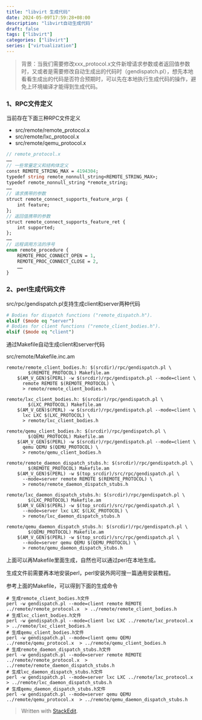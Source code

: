 ```yaml
---
title: "libvirt 生成代码"
date: 2024-05-09T17:59:28+08:00
description: "libvirt自动生成代码"
draft: false
tags: ["libvirt"]
categories: ["libvirt"]
series: ["virtualization"]
---
```


>背景：当我们需要修改xxx_protocol.x文件新增请求参数或者返回值参数时，又或者是需要修改自动生成出的代码时（gendispatch.pl），想先本地看看生成出的代码是否符合预期时，可以先在本地执行生成代码的操作，避免上环境编译才能得到生成代码。

### 1、RPC文件定义

当前存在下面三种RPC文件定义

 - src/remote/remote_protocol.x
 - src/remote/lxc_protocol.x
 - src/remote/qemu_protocol.x

```protobuf
// remote_protocol.x
……
// 一些常量定义和结构体定义
const REMOTE_STRING_MAX = 4194304;
typedef string remote_nonnull_string<REMOTE_STRING_MAX>;
typedef remote_nonnull_string *remote_string;
……
// 请求携带的参数
struct remote_connect_supports_feature_args {
    int feature;
};
// 返回值携带的参数
struct remote_connect_supports_feature_ret {
    int supported;
};
……
// 远程调用方法的序号
enum remote_procedure {
    REMOTE_PROC_CONNECT_OPEN = 1,
    REMOTE_PROC_CONNECT_CLOSE = 2,
    ……
}
```

### 2、perl生成代码文件

src/rpc/gendispatch.pl支持生成client和server两种代码
```perl
# Bodies for dispatch functions ("remote_dispatch.h").
elsif ($mode eq "server") 
# Bodies for client functions ("remote_client_bodies.h").
elsif ($mode eq "client")
```

通过Makefile自动生成client和server代码

src/remote/Makefile.inc.am
```
remote/remote_client_bodies.h: $(srcdir)/rpc/gendispatch.pl \
		$(REMOTE_PROTOCOL) Makefile.am
	$(AM_V_GEN)$(PERL) -w $(srcdir)/rpc/gendispatch.pl --mode=client \
	  remote REMOTE $(REMOTE_PROTOCOL) \
	  > remote/remote_client_bodies.h

remote/lxc_client_bodies.h: $(srcdir)/rpc/gendispatch.pl \
		$(LXC_PROTOCOL) Makefile.am
	$(AM_V_GEN)$(PERL) -w $(srcdir)/rpc/gendispatch.pl --mode=client \
	  lxc LXC $(LXC_PROTOCOL) \
	  > remote/lxc_client_bodies.h

remote/qemu_client_bodies.h: $(srcdir)/rpc/gendispatch.pl \
		$(QEMU_PROTOCOL) Makefile.am
	$(AM_V_GEN)$(PERL) -w $(srcdir)/rpc/gendispatch.pl --mode=client \
	  qemu QEMU $(QEMU_PROTOCOL) \
	  > remote/qemu_client_bodies.h

remote/remote_daemon_dispatch_stubs.h: $(srcdir)/rpc/gendispatch.pl \
		$(REMOTE_PROTOCOL) Makefile.am
	$(AM_V_GEN)$(PERL) -w $(top_srcdir)/src/rpc/gendispatch.pl \
	  --mode=server remote REMOTE $(REMOTE_PROTOCOL) \
	  > remote/remote_daemon_dispatch_stubs.h

remote/lxc_daemon_dispatch_stubs.h: $(srcdir)/rpc/gendispatch.pl \
		$(LXC_PROTOCOL) Makefile.am
	$(AM_V_GEN)$(PERL) -w $(top_srcdir)/src/rpc/gendispatch.pl \
	  --mode=server lxc LXC $(LXC_PROTOCOL) \
	  > remote/lxc_daemon_dispatch_stubs.h

remote/qemu_daemon_dispatch_stubs.h: $(srcdir)/rpc/gendispatch.pl \
		$(QEMU_PROTOCOL) Makefile.am
	$(AM_V_GEN)$(PERL) -w $(top_srcdir)/src/rpc/gendispatch.pl \
	  --mode=server qemu QEMU $(QEMU_PROTOCOL) \
	  > remote/qemu_daemon_dispatch_stubs.h

```

上面可以再Makefile里面生成，自然也可以通过perl在本地生成。

生成文件前需要再本地安装perl，perl安装外网可搜一篇通用安装教程。

参考上面的Makefile，可以得到下面的生成命令

```shell
# 生成remote_client_bodies.h文件
perl -w gendispatch.pl --mode=client remote REMOTE ../remote/remote_protocol.x  > ../remote/remote_client_bodies.h
# 生成lxc_client_bodies.h文件
perl -w gendispatch.pl --mode=client lxc LXC ../remote/lxc_protocol.x  > ../remote/lxc_client_bodies.h
# 生成qemu_client_bodies.h文件
perl -w gendispatch.pl --mode=client qemu QEMU ../remote/qemu_protocol.x  > ../remote/qemu_client_bodies.h
# 生成remote_daemon_dispatch_stubs.h文件
perl -w gendispatch.pl --mode=server remote REMOTE ../remote/remote_protocol.x  > ../remote/remote_daemon_dispatch_stubs.h
# 生成lxc_daemon_dispatch_stubs.h文件
perl -w gendispatch.pl --mode=server lxc LXC ../remote/lxc_protocol.x  > ../remote/lxc_daemon_dispatch_stubs.h
# 生成qemu_daemon_dispatch_stubs.h文件
perl -w gendispatch.pl --mode=server qemu QEMU ../remote/qemu_protocol.x  > ../remote/qemu_daemon_dispatch_stubs.h
```

> Written with [StackEdit](https://stackedit.io/).
<!--stackedit_data:
eyJoaXN0b3J5IjpbMTY4NDg2NDMyMiwtMTQwOTM3MjUyMl19
-->